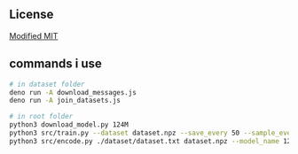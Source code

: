 ## License

[Modified MIT](./LICENSE)

## commands i use

```bash
# in dataset folder
deno run -A download_messages.js
deno run -A join_datasets.js

# in root folder
python3 download_model.py 124M
python3 src/train.py --dataset dataset.npz --save_every 50 --sample_every 100 --sample_num 3
python3 src/encode.py ./dataset/dataset.txt dataset.npz --model_name 124M
```